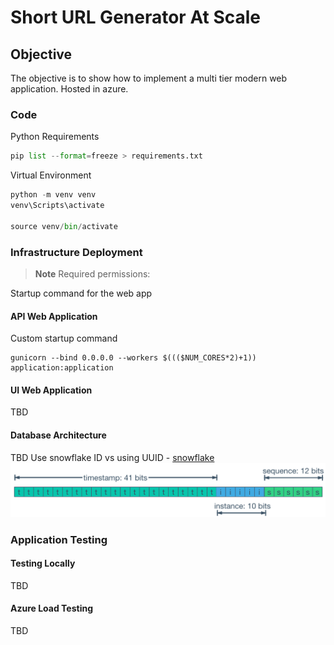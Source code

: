 # Short URL Generator At Scale

## Objective

The objective is to show how to implement a multi tier modern web application. Hosted in azure.

### Code

Python Requirements

```python
pip list --format=freeze > requirements.txt
```

Virtual Environment

```python
python -m venv venv
venv\Scripts\activate

source venv/bin/activate
```

### Infrastructure Deployment

> **Note**
> Required permissions: 

Startup command for the web app

#### API Web Application

Custom startup command

```text
gunicorn --bind 0.0.0.0 --workers $((($NUM_CORES*2)+1)) application:application
```

#### UI Web Application

TBD

#### Database Architecture

TBD
Use snowflake ID vs using UUID - [snowflake][gh-snowflake]
![Snowflake ID](/doc/snowflakeid.png "SnowFlake ID Layout")

### Application Testing

#### Testing Locally

TBD

#### Azure Load Testing

TBD

<!--- Link Ref --->
[gh-snowflake]: https://github.com/twitter-archive/snowflake
<!--- Link Ref --->

<!--- Link Ref Image Source--->
[snowflakeid]: https://en.wikipedia.org/wiki/Snowflake_ID#/media/File:Snowflake-identifier.png
<!--- Link Ref Image Source --->